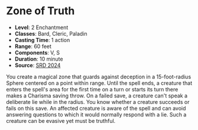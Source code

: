 # Zone of Truth

- **Level**: 2 Enchantment
- **Classes**: Bard, Cleric, Paladin
- **Casting Time**: 1 action
- **Range**: 60 feet
- **Components**: V, S
- **Duration**: 10 minute
- **Source**: [SRD 2024](../../../srds/SRD_2024.pdf)

You create a magical zone that guards against deception in a 15-foot-radius Sphere centered on a point within range. Until the spell ends, a creature that enters the spell's area for the first time on a turn or starts its turn there makes a Charisma saving throw. On a failed save, a creature can't speak a deliberate lie while in the radius. You know whether a creature succeeds or fails on this save. An affected creature is aware of the spell and can avoid answering questions to which it would normally respond with a lie. Such a creature can be evasive yet must be truthful.

